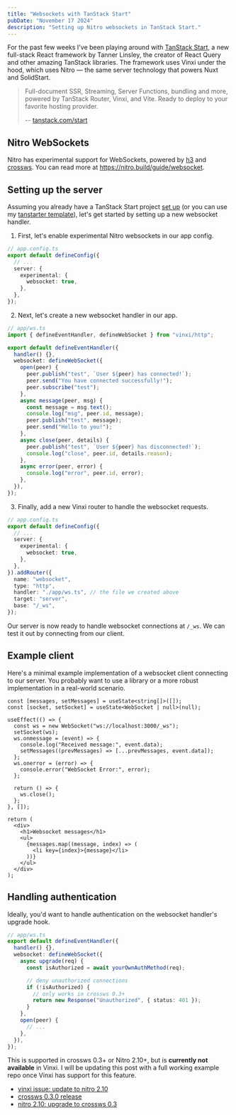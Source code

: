 ```yaml
---
title: "Websockets with TanStack Start"
pubDate: "November 17 2024"
description: "Setting up Nitro websockets in TanStack Start."
---
```


For the past few weeks I've been playing around with [TanStack Start](https://tanstack.com/start/latest), a new full-stack React framework by Tanner Linsley, the creator of React Query and other amazing TanStack libraries. The framework uses Vinxi under the hood, which uses Nitro — the same server technology that powers Nuxt and SolidStart.

> Full-document SSR, Streaming, Server Functions, bundling and more, powered by TanStack Router, Vinxi, and Vite. Ready to deploy to your favorite hosting provider.
>
> -- [tanstack.com/start](https://tanstack.com/start/latest)

## Nitro WebSockets

Nitro has experimental support for WebSockets, powered by [h3](https://h3.unjs.io/guide/websocket) and [crossws](https://crossws.unjs.io/). You can read more at https://nitro.build/guide/websocket.

## Setting up the server

Assuming you already have a TanStack Start project [set up](https://tanstack.com/router/latest/docs/framework/react/start/getting-started) (or you can use my [tanstarter template](https://github.com/dotnize/tanstarter)), let's get started by setting up a new websocket handler.

1. First, let's enable experimental Nitro websockets in our app config.

```ts {5-7}
// app.config.ts
export default defineConfig({
  // ...
  server: {
    experimental: {
      websocket: true,
    },
  },
});
```

2. Next, let's create a new websocket handler in our app.

```ts
// app/ws.ts
import { defineEventHandler, defineWebSocket } from "vinxi/http";

export default defineEventHandler({
  handler() {},
  websocket: defineWebSocket({
    open(peer) {
      peer.publish("test", `User ${peer} has connected!`);
      peer.send("You have connected successfully!");
      peer.subscribe("test");
    },
    async message(peer, msg) {
      const message = msg.text();
      console.log("msg", peer.id, message);
      peer.publish("test", message);
      peer.send("Hello to you!");
    },
    async close(peer, details) {
      peer.publish("test", `User ${peer} has disconnected!`);
      console.log("close", peer.id, details.reason);
    },
    async error(peer, error) {
      console.log("error", peer.id, error);
    },
  }),
});
```

3. Finally, add a new Vinxi router to handle the websocket requests.

```ts {9-15}
// app.config.ts
export default defineConfig({
  // ...
  server: {
    experimental: {
      websocket: true,
    },
  },
}).addRouter({
  name: "websocket",
  type: "http",
  handler: "./app/ws.ts", // the file we created above
  target: "server",
  base: "/_ws",
});
```

Our server is now ready to handle websocket connections at `/_ws`. We can test it out by connecting from our client.

## Example client

Here's a minimal example implementation of a websocket client connecting to our server. You probably want to use a library or a more robust implementation in a real-world scenario.

```tsx
const [messages, setMessages] = useState<string[]>([]);
const [socket, setSocket] = useState<WebSocket | null>(null);

useEffect(() => {
  const ws = new WebSocket("ws://localhost:3000/_ws");
  setSocket(ws);
  ws.onmessage = (event) => {
    console.log("Received message:", event.data);
    setMessages((prevMessages) => [...prevMessages, event.data]);
  };
  ws.onerror = (error) => {
    console.error("WebSocket Error:", error);
  };

  return () => {
    ws.close();
  };
}, []);

return (
  <div>
    <h1>Websocket messages</h1>
    <ul>
      {messages.map((message, index) => (
        <li key={index}>{message}</li>
      ))}
    </ul>
  </div>
);
```

## Handling authentication

Ideally, you'd want to handle authentication on the websocket handler's upgrade hook.

```ts {5-13}
// app/ws.ts
export default defineEventHandler({
  handler() {},
  websocket: defineWebSocket({
    async upgrade(req) {
      const isAuthorized = await yourOwnAuthMethod(req);

      // deny unauthorized connections
      if (!isAuthorized) {
        // only works in crossws 0.3+
        return new Response("Unauthorized", { status: 401 });
      }
    },
    open(peer) {
      // ...
    },
  }),
});
```

This is supported in crossws 0.3+ or Nitro 2.10+, but is **currently not available** in Vinxi. I will be updating this post with a full working example repo once Vinxi has support for this feature.

- [vinxi issue: update to nitro 2.10](https://github.com/nksaraf/vinxi/issues/409)
- [crossws 0.3.0 release](https://github.com/unjs/crossws/releases/tag/v0.3.0)
- [nitro 2.10: upgrade to crossws 0.3](https://github.com/nitrojs/nitro/releases/tag/v2.10.0#:~:text=Experimental%20WebSocket%20support%20is%20better%20with%20crossws%400.3%20upgrade.)
